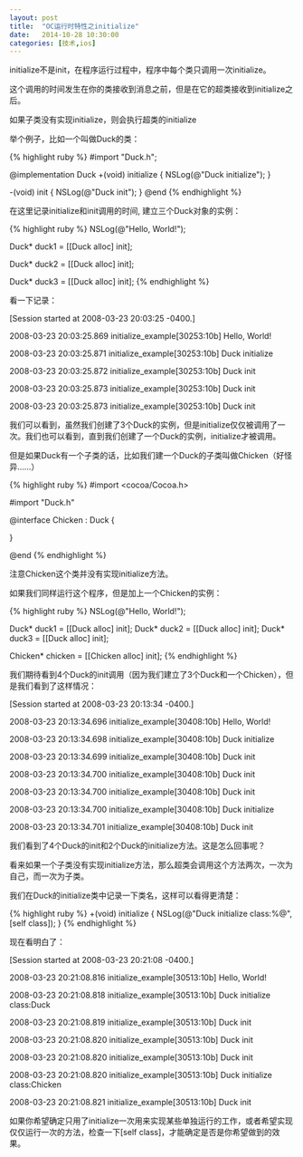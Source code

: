 ```yaml
---
layout: post
title:  "OC运行时特性之initialize"
date:   2014-10-28 10:30:00
categories: [技术,ios]
---
```


initialize不是init，在程序运行过程中，程序中每个类只调用一次initialize。

这个调用的时间发生在你的类接收到消息之前，但是在它的超类接收到initialize之后。

如果子类没有实现initialize，则会执行超类的initialize

举个例子，比如一个叫做Duck的类：

{% highlight ruby %}
#import "Duck.h";

@implementation Duck
+(void) initialize {
    NSLog(@"Duck initialize");
}

-(void) init {
    NSLog(@"Duck init");
}
@end
{% endhighlight %}

在这里记录initialize和init调用的时间, 建立三个Duck对象的实例：

{% highlight ruby %}
NSLog(@"Hello, World!");

Duck* duck1 = [[Duck alloc] init];

Duck* duck2 = [[Duck alloc] init];

Duck* duck3 = [[Duck alloc] init];
{% endhighlight %}

看一下记录：

[Session started at 2008-03-23 20:03:25 -0400.]

2008-03-23 20:03:25.869 initialize_example[30253:10b] Hello, World!

2008-03-23 20:03:25.871 initialize_example[30253:10b] Duck initialize

2008-03-23 20:03:25.872 initialize_example[30253:10b] Duck init

2008-03-23 20:03:25.873 initialize_example[30253:10b] Duck init

2008-03-23 20:03:25.873 initialize_example[30253:10b] Duck init

我们可以看到，虽然我们创建了3个Duck的实例，但是initialize仅仅被调用了一次。我们也可以看到，直到我们创建了一个Duck的实例，initialize才被调用。

但是如果Duck有一个子类的话，比如我们建一个Duck的子类叫做Chicken（好怪异……）

{% highlight ruby %}
#import <cocoa/Cocoa.h>

#import "Duck.h"

@interface Chicken : Duck {
    
}

@end
{% endhighlight %}

注意Chicken这个类并没有实现initialize方法。

如果我们同样运行这个程序，但是加上一个Chicken的实例：

{% highlight ruby %}
NSLog(@"Hello, World!");

Duck* duck1 = [[Duck alloc] init];
Duck* duck2 = [[Duck alloc] init];
Duck* duck3 = [[Duck alloc] init];

Chicken* chicken = [[Chicken alloc] init];
{% endhighlight %}

我们期待看到4个Duck的init调用（因为我们建立了3个Duck和一个Chicken），但是我们看到了这样情况：

[Session started at 2008-03-23 20:13:34 -0400.]

2008-03-23 20:13:34.696 initialize_example[30408:10b] Hello, World!

2008-03-23 20:13:34.698 initialize_example[30408:10b] Duck initialize

2008-03-23 20:13:34.699 initialize_example[30408:10b] Duck init

2008-03-23 20:13:34.700 initialize_example[30408:10b] Duck init

2008-03-23 20:13:34.700 initialize_example[30408:10b] Duck init

2008-03-23 20:13:34.700 initialize_example[30408:10b] Duck initialize

2008-03-23 20:13:34.701 initialize_example[30408:10b] Duck init

我们看到了4个Duck的init和2个Duck的initialize方法。这是怎么回事呢？

看来如果一个子类没有实现initialize方法，那么超类会调用这个方法两次，一次为自己，而一次为子类。

我们在Duck的initialize类中记录一下类名，这样可以看得更清楚：

{% highlight ruby %}
+(void) initialize {
    NSLog(@"Duck initialize class:%@",[self class]);
}
{% endhighlight %}

现在看明白了：

[Session started at 2008-03-23 20:21:08 -0400.]

2008-03-23 20:21:08.816 initialize_example[30513:10b] Hello, World!

2008-03-23 20:21:08.818 initialize_example[30513:10b] Duck initialize class:Duck

2008-03-23 20:21:08.819 initialize_example[30513:10b] Duck init

2008-03-23 20:21:08.820 initialize_example[30513:10b] Duck init

2008-03-23 20:21:08.820 initialize_example[30513:10b] Duck init

2008-03-23 20:21:08.820 initialize_example[30513:10b] Duck initialize class:Chicken

2008-03-23 20:21:08.821 initialize_example[30513:10b] Duck init

如果你希望确定只用了initialize一次用来实现某些单独运行的工作，或者希望实现仅仅运行一次的方法，检查一下[self class]，才能确定是否是你希望做到的效果。
